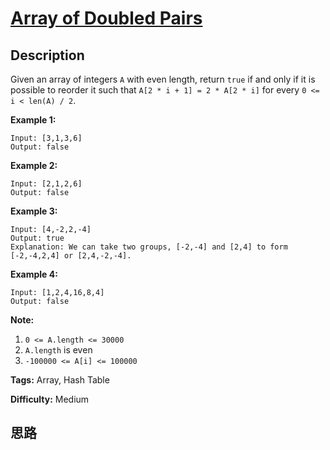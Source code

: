 # [Array of Doubled Pairs][title]

## Description

Given an array of integers `A` with even length, return `true` if and only if
it is possible to reorder it such that `A[2 * i + 1] = 2 * A[2 * i]` for every
`0 <= i < len(A) / 2`.



**Example 1:**
            Input: [3,1,3,6]    Output: false    

**Example 2:**
            Input: [2,1,2,6]    Output: false    

**Example 3:**
            Input: [4,-2,2,-4]    Output: true    Explanation: We can take two groups, [-2,-4] and [2,4] to form [-2,-4,2,4] or [2,4,-2,-4].    

**Example 4:**
            Input: [1,2,4,16,8,4]    Output: false    



**Note:**

  1. `0 <= A.length <= 30000`
  2. `A.length` is even
  3. `-100000 <= A[i] <= 100000`


**Tags:** Array, Hash Table

**Difficulty:** Medium

## 思路

[title]: https://leetcode.com/problems/array-of-doubled-pairs
